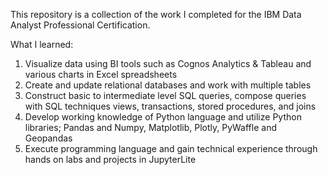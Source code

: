 This repository is a collection of the work I completed for the IBM Data Analyst Professional Certification. 

What I learned:
1. Visualize data using BI tools such as Cognos Analytics & Tableau and various charts in Excel spreadsheets
2. Create and update relational databases and work with multiple tables
3. Construct basic to intermediate level SQL queries, compose queries with SQL techniques views, transactions, stored procedures, and joins
4. Develop working knowledge of Python language and utilize Python libraries; Pandas and Numpy, Matplotlib, Plotly, PyWaffle and Geopandas
5. Execute programming language and gain technical experience through hands on labs and projects in JupyterLite 
